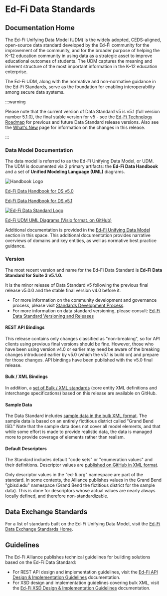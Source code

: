 # Ed-Fi Data Standards

## Documentation Home

The Ed-Fi Unifying Data Model (UDM) is the widely adopted, CEDS-aligned,
open-source data standard developed by the Ed-Fi community for the improvement
of the community, and for the broader purpose of helping the K–12 education
community in using data as a strategic asset to improve educational outcomes of
students. The UDM captures the meaning and inherent structure of the most
important information in the K–12 education enterprise.

The Ed-Fi UDM, along with the normative and non-normative guidance in the Ed-Fi
Standards, serve as the foundation for enabling interoperability among secure
data systems.

:::warning

Please note that the current version of Data Standard v5 is v5.1 (full version
number 5.1.0), the final stable version for v5 - see the [Ed-Fi Technology
Roadmap](https://edfi.atlassian.net/wiki/spaces/ETKB/pages/20876094/Ed-Fi+Technology+Roadmap)
for previous and future Data Standard release versions. Also see the [What's
New](https://edfi.atlassian.net/wiki/spaces/EFDS5/pages/26706990/What+s+New)
page for information on the changes in this release.

:::

### Data Model Documentation

The data model is referred to as the Ed-Fi Unifying Data Model, or UDM. The UDM
is documented via 2 primary artifacts: the **Ed-Fi Data Handbook** and a set of
**Unified Modeling Language (UML)** diagrams.

![Handbook Logo](/img/Handbook.png)

[Ed-Fi Data Handbook for DS
v5.0](https://schema.ed-fi.org/datahandbook-v500/index.html#/)

[Ed-Fi Data Handbook for DS
v5.1](https://schema.ed-fi.org/datahandbook-v510/index.html#/)

[![Ed-Fi Data Standard Logo](/img/EFDS30.png)](<https://github.com/Ed-Fi-Alliance-OSS/Ed-Fi-Standard/tree/main/Models>)

[Ed-Fi UDM UML Diagrams (Visio format, on
GitHub)](https://github.com/Ed-Fi-Alliance-OSS/Ed-Fi-Standard/tree/main/Models)

Additional documentation is provided in the [Ed-Fi Unifying Data
Model](./ed-fi-data-standard-v5/ed-fi-unifying-data-model.md) section in this
space. This additional documentation provides narrative overviews of domains and
key entities, as well as normative best practice guidance.

### Version

The most recent version and name for the Ed-Fi Data Standard is **Ed-Fi Data
Standard for Suite 3 v5.1.0.**

It is the minor release of Data Standard v5 following the previous final release
v5.0.0 and the stable final version v4.0 before it.

* For more information on the community development and governance process,
    please visit [Standards Development
    Process](https://edfi.atlassian.net/wiki/spaces/GOV/pages/20325368/Standards+Development+Process).
* For more information on data standard versioning, please consult: [Ed-Fi
    Data Standard Versioning and
    Releases](https://edfi.atlassian.net/wiki/display/EFDS4X/Ed-Fi+Data+Standard+Versioning+and+Releases)

#### REST API Bindings

This release contains only changes classified as "non-breaking", so for API
clients using previous final versions should be fine. However, those who have
been using version v4.0 or earlier may need be aware of the breaking changes
introduced earlier by v5.0 (which the v5.1 is build on) and prepare for those
changes. API bindings have been published with the v5.0 final release.

#### Bulk / XML Bindings

In addition, a [set of Bulk / XML
standards](https://github.com/Ed-Fi-Alliance-OSS/Ed-Fi-Standard/tree/main/Schemas/Bulk)
(core entity XML definitions and interchange specifications) based on this
release are available on GitHub.

#### Sample Data

The Data Standard includes [sample data in the bulk XML
format](https://github.com/Ed-Fi-Alliance-OSS/Ed-Fi-Standard/tree/main/Samples/Sample%20XML).
The sample data is based on an entirely fictitious district called "Grand Bend
ISD." Note that the sample data does not cover all model elements, and that
while some effort is made to provide realistic data, the data is managed more to
provide coverage of elements rather than realism.

#### Default Descriptors

The Standard includes default "code sets" or "enumeration values" and their
definitions. Descriptor values are [published on GitHub in XML
format](https://github.com/Ed-Fi-Alliance-OSS/Ed-Fi-Standard/tree/main/Descriptors).

Only descriptor values in the "ed-fi.org" namespace are part of the standard. In
some contexts, the Alliance publishes values in the Grand Bend "gbisd.edu"
namespace (Grand Bend the fictitious district for the sample data). This is done
for descriptors whose actual values are nearly always locally defined, and
therefore non-standardizable.

## Data Exchange Standards

For a list of standards built on the Ed-Fi Unifying Data Model, visit the [Ed-Fi
Data Exchange Standards Home](https://edfi.atlassian.net/wiki/spaces/EFDS).

## Guidelines

The Ed-Fi Alliance publishes technical guidelines for building solutions based
on the Ed-Fi Data Standard:

* For REST API design and implementation guidelines, visit the [Ed-Fi API
    Design & Implementation
    Guidelines](https://edfi.atlassian.net/wiki/spaces/EFAPIGUIDE)
    documentation.
* For XSD design and implementation guidelines covering bulk XML, visit the
    [Ed-Fi XSD Design & Implementation
    Guidelines](https://edfi.atlassian.net/wiki/spaces/EFXSDGUIDE)
    documentation.
